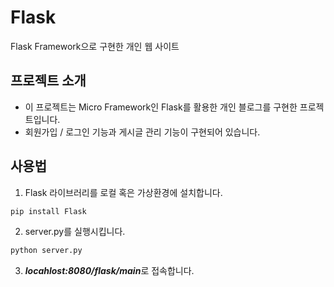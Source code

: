 # Flask
Flask Framework으로 구현한 개인 웹 사이트

## 프로젝트 소개
* 이 프로젝트는 Micro Framework인 Flask를 활용한 개인 블로그를 구현한 프로젝트입니다.
* 회원가입 / 로그인 기능과 게시글 관리 기능이 구현되어 있습니다.

## 사용법
1. Flask 라이브러리를 로컬 혹은 가상환경에 설치합니다.
```python
pip install Flask
```
2. server.py를 실행시킵니다.
```python
python server.py
```

3. ***locahlost:8080/flask/main***로 접속합니다.
